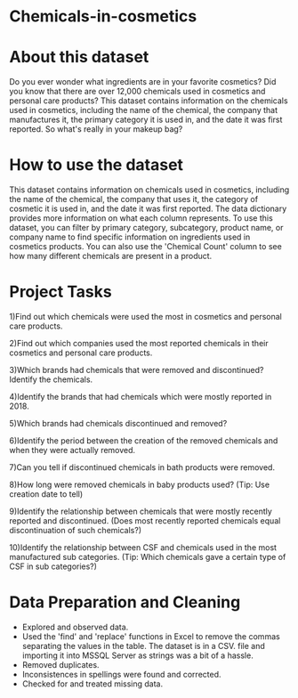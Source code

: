 # Chemicals-in-cosmetics

# About this dataset
Do you ever wonder what ingredients are in your favorite cosmetics? Did you know that there are over 12,000 chemicals used in cosmetics and personal care products? This dataset contains information on the chemicals used in cosmetics, including the name of the chemical, the company that manufactures it, the primary category it is used in, and the date it was first reported.
So what's really in your makeup bag?

# How to use the dataset
This dataset contains information on chemicals used in cosmetics, including the name of the chemical, the company that uses it, the category of cosmetic it is used in, and the date it was first reported. The data dictionary provides more information on what each column represents.
To use this dataset, you can filter by primary category, subcategory, product name, or company name to find specific information on ingredients used in cosmetics products. You can also use the 'Chemical Count' column to see how many different chemicals are present in a product.

# Project Tasks
1)Find out which chemicals were used the most in cosmetics and personal care products.

2)Find out which companies used the most reported chemicals in their cosmetics and personal care products.

3)Which brands had chemicals that were removed and discontinued? Identify the chemicals.

4)Identify the brands that had chemicals which were mostly reported in 2018.

5)Which brands had chemicals discontinued and removed?

6)Identify the period between the creation of the removed chemicals and when they were actually removed.

7)Can you tell if discontinued chemicals in bath products were removed. 

8)How long were removed chemicals in baby products used? (Tip: Use creation date to tell)

9)Identify the relationship between chemicals that were mostly recently reported and discontinued. (Does most recently reported chemicals equal discontinuation of such chemicals?)

10)Identify the relationship between CSF and chemicals used in the most manufactured sub categories. (Tip: Which chemicals gave a certain type of CSF in sub 
categories?)

# Data Preparation and Cleaning
  - Explored and observed data.
  - Used the 'find' and 'replace' functions in Excel to remove the commas separating the values in the table. The dataset is in a CSV. file and importing it into MSSQL     Server as strings was a bit of a hassle.
  - Removed duplicates.
  - Inconsistences in spellings were found and corrected.
  - Checked for and treated missing data.


